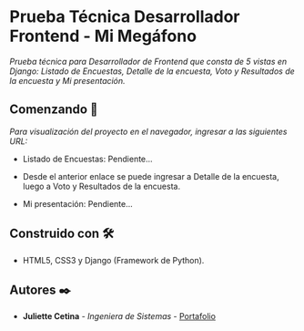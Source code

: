 
# Prueba Técnica Desarrollador Frontend - Mi Megáfono

_Prueba técnica para Desarrollador de Frontend que consta de 5 vistas en Django: Listado de Encuestas, Detalle de la encuesta, Voto y Resultados de la encuesta y Mi presentación._

## Comenzando 🚀

_Para visualización del proyecto en el navegador, ingresar a las siguientes URL:_

* Listado de Encuestas: Pendiente...

* Desde el anterior enlace se puede ingresar a Detalle de la encuesta, luego a Voto y Resultados de la encuesta.

* Mi presentación: Pendiente...

## Construido con 🛠️

* HTML5, CSS3 y Django (Framework de Python).

## Autores ✒️

* **Juliette Cetina** - *Ingeniera de Sistemas* - [Portafolio](https://jucetina.github.io/portafolio)

